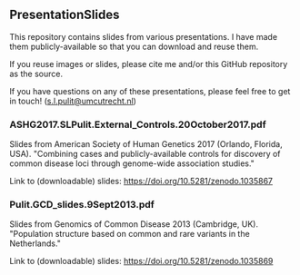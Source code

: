 ## PresentationSlides

This repository contains slides from various presentations. I have made them publicly-available so that you can download and reuse them.

If you reuse images or slides, please cite me and/or this GitHub repository as the source.

If you have questions on any of these presentations, please feel free to get in touch! (s.l.pulit@umcutrecht.nl)

### ASHG2017.SLPulit.External_Controls.20October2017.pdf
Slides from American Society of Human Genetics 2017 (Orlando, Florida, USA). "Combining cases and publicly-available controls for discovery of common disease loci through genome-wide association studies."

Link to (downloadable) slides: https://doi.org/10.5281/zenodo.1035867

### Pulit.GCD_slides.9Sept2013.pdf
Slides from Genomics of Common Disease 2013 (Cambridge, UK). "Population structure based on common and rare variants in the Netherlands."

Link to (downloadable) slides: https://doi.org/10.5281/zenodo.1035869


